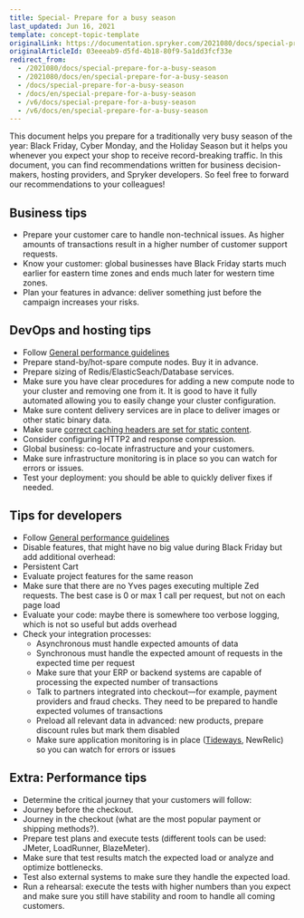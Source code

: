 ```yaml
---
title: Special- Prepare for a busy season
last_updated: Jun 16, 2021
template: concept-topic-template
originalLink: https://documentation.spryker.com/2021080/docs/special-prepare-for-a-busy-season
originalArticleId: 03eeeab9-d5fd-4b18-80f9-5a1dd3fcf33e
redirect_from:
  - /2021080/docs/special-prepare-for-a-busy-season
  - /2021080/docs/en/special-prepare-for-a-busy-season
  - /docs/special-prepare-for-a-busy-season
  - /docs/en/special-prepare-for-a-busy-season
  - /v6/docs/special-prepare-for-a-busy-season
  - /v6/docs/en/special-prepare-for-a-busy-season
---
```


This document helps you prepare for a traditionally very busy season of the year: Black Friday, Cyber Monday, and the Holiday Season but it helps you whenever you expect your shop to receive record-breaking traffic. In this document, you can find recommendations written for business decision-makers, hosting providers, and Spryker developers. So feel free to forward our recommendations to your colleagues!

## Business tips

* Prepare your customer care to handle non-technical issues. As higher amounts of transactions result in a higher number of customer support requests.
* Know your customer: global businesses have Black Friday starts much earlier for eastern time zones and ends much later for western time zones.
* Plan your features in advance: deliver something just before the campaign increases your risks.

## DevOps and hosting tips

* Follow [General performance guidelines](/docs/dg/dev/guidelines/performance-guidelines/general-performance-guidelines.html)
* Prepare stand-by/hot-spare compute nodes. Buy it in advance.
* Prepare sizing of Redis/ElasticSeach/Database services.
* Make sure you have clear procedures for adding a new compute node to your cluster and removing one from it. It is good to have it fully automated allowing you to easily change your cluster configuration.
* Make sure content delivery services are in place to deliver images or other static binary data.
* Make sure [correct caching headers are set for static content](https://developer.mozilla.org/en-US/docs/Web/HTTP/Caching).
* Consider configuring HTTP2 and response compression.
* Global business: co-locate infrastructure and your customers.
* Make sure infrastructure monitoring is in place so you can watch for errors or issues.
* Test your deployment: you should be able to quickly deliver fixes if needed.

## Tips for developers

* Follow [General performance guidelines](/docs/dg/dev/guidelines/performance-guidelines/general-performance-guidelines.html)
* Disable features, that might have no big value during Black Friday but add additional overhead:
* Persistent Cart
* Evaluate project features for the same reason
* Make sure that there are no Yves pages executing multiple Zed requests. The best case is 0 or max 1 call per request, but not on each page load
* Evaluate your code: maybe there is somewhere too verbose logging, which is not so useful but adds overhead
* Check your integration processes:
  * Asynchronous must handle expected amounts of data
  * Synchronous must handle the expected amount of requests in the expected time per request
  * Make sure that your ERP or backend systems are capable of processing the expected number of transactions
  * Talk to partners integrated into checkout—for example, payment providers and fraud checks. They need to be prepared to handle expected volumes of transactions
  * Preload all relevant data in advanced: new products, prepare discount rules but mark them disabled
  * Make sure application monitoring is in place ([Tideways](/docs/pbc/all/miscellaneous/{{site.version}}/third-party-integrations/operational-tools-monitoring-legal/tideways.html), NewRelic) so you can watch for errors or issues

## Extra: Performance tips

* Determine the critical journey that your customers will follow:
* Journey before the checkout.
* Journey in the checkout (what are the most popular payment or shipping methods?).
* Prepare test plans and execute tests (different tools can be used: JMeter, LoadRunner, BlazeMeter).
* Make sure that test results match the expected load or analyze and optimize bottlenecks.
* Test also external systems to make sure they handle the expected load.
* Run a rehearsal: execute the tests with higher numbers than you expect and make sure you still have stability and room to handle all coming customers.
